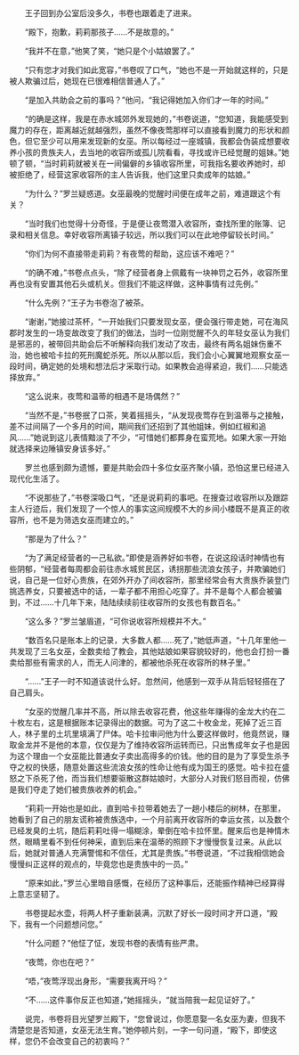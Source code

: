 　　王子回到办公室后没多久，书卷也跟着走了进来。

　　“殿下，抱歉，莉莉那孩子……不是故意的。”

　　“我并不在意，”他笑了笑，“她只是个小姑娘罢了。”

　　“只有您才对我们如此宽容，”书卷叹了口气，“她也不是一开始就这样的，只是被人欺骗过后，她现在已很难相信普通人了。”

　　“是加入共助会之前的事吗？”他问，“我记得她加入你们才一年的时间。”

　　“的确是这样，我是在赤水城郊外发现她的，”书卷说道，“您知道，我能感受到魔力的存在，距离越近就越强烈，虽然不像夜莺那样可以直接看到魔力的形状和颜色，但它至少可以用来发现新的女巫。所以每经过一座城镇，我都会伪装成想要收养小孩的贵族夫人，去当地的收容所或孤儿院看看，寻找或许已经觉醒的姐妹。”她顿了顿，“当时莉莉就被关在一间偏僻的乡镇收容所里，可我指名要收养她时，却被拒绝了，经营这家收容所的主人告诉我，他们这里只卖成年的姑娘。”

　　“为什么？”罗兰疑惑道。女巫最晚的觉醒时间便在成年之前，难道跟这个有关？

　　“当时我们也觉得十分奇怪，于是便让夜莺潜入收容所，查找所里的账簿、记录和相关信息。幸好收容所离镇子较远，所以我们可以在此地停留较长时间。”

　　“你们为何不直接带走莉莉？有夜莺的帮助，这应该不难吧？”

　　“的确不难，”书卷点点头，“除了经营者身上佩戴有一块神罚之石外，收容所里再也没有安置其他石头或机关。但我们不能这样做，这种事情有过先例。”

　　“什么先例？”王子为书卷泡了被茶。

　　“谢谢，”她接过茶杯，“一开始我们只要发现女巫，便会强行带走她，可在海风郡时发生的一场变故改变了我们的做法，当时一位刚觉醒不久的年轻女巫认为我们是邪恶的，被带回共助会后不听解释向我们发动了攻击，最终有两名姐妹伤重不治，她也被哈卡拉的死刑魔蛇杀死。所以从那以后，我们会小心翼翼地观察女巫一段时间，确定她的处境和想法后才采取行动。如果教会追得紧迫，我们……只能选择放弃。”

　　“这么说来，夜莺和温蒂的相遇不是场偶然？”

　　“当然不是，”书卷抿了口茶，笑着摇摇头，“从发现夜莺存在到温蒂与之接触，差不过间隔了一个多月的时间，期间我们还招到了其他姐妹，例如红椒和追风……”她说到这儿表情黯淡了不少，“可惜她们都葬身在蛮荒地。如果大家一开始就选择来边陲镇安身该多好。”

　　罗兰也感到颇为遗憾，要是共助会四十多位女巫齐聚小镇，恐怕这里已经进入现代化生活了。

　　“不说那些了，”书卷深吸口气，“还是说莉莉的事吧。在搜查过收容所以及跟踪主人行迹后，我们发现了一个惊人的事实这间规模不大的乡间小楼既不是真正的收容所，也不是为筛选女巫而建立的。”

　　“那是为了什么？”

　　“为了满足经营者的一己私欲。”即使是涵养好如书卷，在说这段话时神情也有些阴郁，“经营者每周都会前往赤水城贫民区，诱拐那些流浪女孩子，并欺骗她们说，自己是一位好心贵族，在郊外开办了间收容所，那里经常会有大贵族乔装登门挑选养女，只要被选中的话，一辈子都不用担心吃穿了。并不是每个人都会被骗到，不过……十几年下来，陆陆续续前往收容所的女孩也有数百名。”

　　“这么多？”罗兰皱眉道，“可你说收容所规模并不大。”

　　“数百名只是账本上的记录，大多数人都……死了，”她低声道，“十几年里他一共发现了三名女巫，全数卖给了教会，其他姑娘如果容貌较好的，他也会打扮一番卖给那些有需求的人，而无人问津的，都被他杀死在收容所的林子里。”

　　“……”王子一时不知道该说什么好。忽然间，他感到一双手从背后轻轻搭在了自己肩头。

　　“女巫的觉醒几率并不高，所以除去收容花费，他这些年赚得的金龙大约在二十枚左右，这是根据账本记录得出的数据。可为了这二十枚金龙，死掉了近三百人，林子里的土坑里填满了尸体。哈卡拉审问他为什么要这样做时，他竟然说，赚取金龙并不是他的本意，仅仅是为了维持收容所运转而已，只出售成年女子也是因为这个理由一个女巫能比普通女子卖出高得多的价钱。他的目的是为了享受生杀予夺之权的快感，随意处置这些流浪女孩的性命让他有成为国王的感觉。哈卡拉在盛怒之下杀死了他，而当我们想要驱散这群姑娘时，大部分人对我们怒目而视，仿佛是我们夺走了她们被贵族收养的机会。”

　　“莉莉一开始也是如此，直到哈卡拉带着她去了一趟小楼后的树林，在那里，她看到了自己的朋友谎称被贵族选中，一个月前离开收容所的幸运女孩，以及数个已经发臭的土坑，随后莉莉吐得一塌糊涂，晕倒在哈卡拉怀里。醒来后也是神情木然，眼睛里看不到任何神采，直到后来在温蒂的照顾下才慢慢恢复过来。从此以后，她就对普通人充满警惕和不信任，尤其是贵族。”书卷说道，“不过我相信她会慢慢纠正这样的观点的，毕竟您也是贵族中的一员。”

　　“原来如此，”罗兰心里暗自感慨，在经历了这种事后，还能振作精神已经算得上意志坚韧了。

　　书卷提起水壶，将两人杯子重新装满，沉默了好长一段时间才开口道，“殿下，我有一个问题想问您。”

　　“什么问题？”他怔了怔，发现书卷的表情有些严肃。

　　“夜莺，你也在吧？”

　　“唔，”夜莺浮现出身形，“需要我离开吗？”

　　“不……这件事你反正也知道，”她摇摇头，“就当陪我一起见证好了。”

　　说完，书卷将目光望罗兰殿下，“您曾说过，你愿意娶一名女巫为妻，但我不清楚您是否知道，女巫无法生育。”她停顿片刻，一字一句问道，“殿下，即使这样，您仍不会改变自己的初衷吗？”
